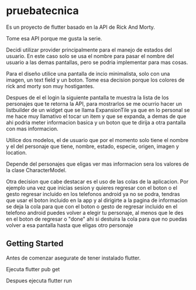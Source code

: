 # pruebatecnica

Es un proyecto de flutter basado en la API de Rick And Morty.

Tome esa API porque me gusta la serie.

Decidi utilizar provider principalmente para el manejo de estados del usuario. En este caso solo se usa el nombre para pasar el nombre del usuario a las demas pantallas, pero se podria implementar para mas cosas.

Para el diseño utilice una pantalla de incio minimalista, solo con una imagen, un text field y un boton. 
Tome esa decision porque los colores de rick and morty son muy hostigantes.

Despues de el el login la siguiente pantalla te muestra la lista de los personajes que te retorna la API, para mostrarlos se me ocurrio hacer un listbuilder de un widget que se llama ExpansionTile ya que en lo personal se me hace muy llamativo el tocar un item y que se expanda, a demas de que ahi podria meter informacion basica y un boton que te dirija a otra pantalla con mas informacion.

Utilice dos modelos, el de usuario que por el momento solo tiene el nombre y el del personaje que tiene, nombre, estado, especie, origen, imagen y location.

Depende del personajes que eligas ver mas informacion sera los valores de la clase CharacterModel.

Otra decision que cabe destacar es el uso de las colas de la aplicacion. Por ejemplo una vez que inicias sesion y quieres regresar con el boton o el gesto regresar incluido en los telefonos android ya no se podra, tendras que usar el boton incluido en la app y al dirigirte a la pagina de informacion se deja la cola para que con el boton o gesto de regresar incluido en el telefono android puedes volver a elegir tu personaje, al menos que le des en el boton de regresar o "done" ahi si destuira la cola para que no puedas volver a esa pantalla hasta que eligas otro personaje



## Getting Started

Antes de comenzar asegurate de tener instalado flutter.

Ejecuta flutter pub get

Despues ejecuta flutter run
